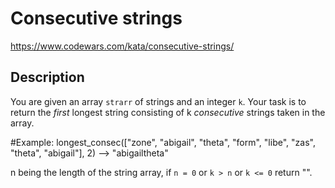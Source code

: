 # Consecutive strings

<https://www.codewars.com/kata/consecutive-strings/>

## Description

You are given an array `strarr` of strings and an integer `k`. Your task is to return the *first* longest string consisting of k *consecutive* strings taken in the array.

#Example: longest_consec(["zone", "abigail", "theta", "form", "libe", "zas", "theta", "abigail"], 2) --> "abigailtheta"

n being the length of the string array, if `n = 0` or `k > n` or `k <= 0` return "".
